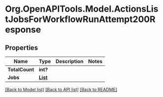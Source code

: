 # Org.OpenAPITools.Model.ActionsListJobsForWorkflowRunAttempt200Response

## Properties

Name | Type | Description | Notes
------------ | ------------- | ------------- | -------------
**TotalCount** | **int?** |  | 
**Jobs** | [**List<Job>**](Job.md) |  | 

[[Back to Model list]](../README.md#documentation-for-models) [[Back to API list]](../README.md#documentation-for-api-endpoints) [[Back to README]](../README.md)


